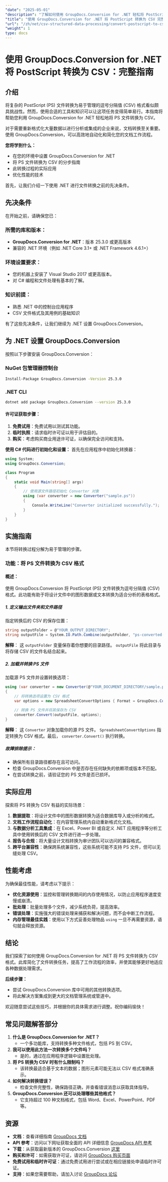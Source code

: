 ```yaml
---
"date": "2025-05-01"
"description": "了解如何使用 GroupDocs.Conversion for .NET 轻松将 PostScript 文件转换为 CSV 格式。本详细指南将帮助您简化文档工作流程并增强数据处理能力。"
"title": "使用 GroupDocs.Conversion for .NET 将 PostScript 转换为 CSV 完整指南"
"url": "/zh/net/csv-structured-data-processing/convert-postscript-to-csv-groupdocs-conversion-net/"
"weight": 1
type: docs
---
```

# 使用 GroupDocs.Conversion for .NET 将 PostScript 转换为 CSV：完整指南

## 介绍
将复杂的 PostScript (PS) 文件转换为易于管理的逗号分隔值 (CSV) 格式看似颇具挑战性。然而，使用合适的工具和知识可以让这项任务变得简单易行。本指南将帮助您利用 GroupDocs.Conversion for .NET 轻松地将 PS 文件转换为 CSV。

对于需要重新格式化大量数据以进行分析或集成的企业来说，文档转换至关重要。使用 GroupDocs.Conversion，可以高效地自动化和简化您的文档工作流程。

**您将学到什么：**
- 在您的环境中设置 GroupDocs.Conversion for .NET
- 将 PS 文件转换为 CSV 的分步指南
- 此转换过程的实际应用
- 优化性能的技术

首先，让我们介绍一下使用 .NET 进行文件转换之前的先决条件。

## 先决条件
在开始之前，请确保您已：

### 所需的库和版本：
- **GroupDocs.Conversion for .NET**：版本 25.3.0 或更高版本
- 兼容的 .NET 环境（例如 .NET Core 3.1+ 或 .NET Framework 4.6.1+）

### 环境设置要求：
- 您的机器上安装了 Visual Studio 2017 或更高版本。
- 对 C# 编程和文件处理有基本的了解。

### 知识前提：
- 熟悉 .NET 中的控制台应用程序
- CSV 文件格式及其用例的基础知识

有了这些先决条件，让我们继续为 .NET 设置 GroupDocs.Conversion。

## 为 .NET 设置 GroupDocs.Conversion
按照以下步骤安装 GroupDocs.Conversion：

### NuGet 包管理器控制台
```bash
Install-Package GroupDocs.Conversion -Version 25.3.0
```

### .NET CLI
```bash
dotnet add package GroupDocs.Conversion --version 25.3.0
```

#### 许可证获取步骤：
1. **免费试用**：免费试用以测试其功能。
2. **临时执照**：请求临时许可证以用于评估目的。
3. **购买**：考虑购买商业用途许可证，以确保完全访问和支持。

**使用 C# 代码进行初始化和设置：**
首先在应用程序中初始化转换器：

```csharp
using System;
using GroupDocs.Conversion;

class Program
{
    static void Main(string[] args)
    {
        // 使用源文件路径初始化 Converter 对象
        using (var converter = new Converter("sample.ps"))
        {
            Console.WriteLine("Converter initialized successfully.");
        }
    }
}
```

## 实施指南
本节将转换过程分解为易于管理的步骤。

### 功能：将 PS 文件转换为 CSV 格式
#### 概述：
使用 GroupDocs.Conversion 将 PostScript (PS) 文件转换为逗号分隔值 (CSV) 格式。此功能有助于将设计文件中的图形数据或文本转换为适合分析的表格格式。

##### 1. 定义输出文件夹和文件路径
指定转换后的 CSV 的保存位置：

```csharp
string outputFolder = @"YOUR_OUTPUT_DIRECTORY";
string outputFile = System.IO.Path.Combine(outputFolder, "ps-converted-to.csv");
```

**解释**： 这 `outputFolder` 变量保存着你想要的目录路径。 `outputFile` 将此目录与将存储 CSV 的文件名结合起来。

##### 2. 加载并转换 PS 文件
加载源 PS 文件并设置转换选项：

```csharp
using (var converter = new Converter(@"YOUR_DOCUMENT_DIRECTORY/sample.ps"))
{
    // 将转换选项设置为 CSV 格式
    var options = new SpreadsheetConvertOptions { Format = GroupDocs.Conversion.FileTypes.SpreadsheetFileType.Csv };
    
    // 转换 PS 文件并将其保存为 CSV
    converter.Convert(outputFile, options);
}
```

**解释**： 这 `Converter` 对象加载你的源 PS 文件。 `SpreadsheetConvertOptions` 指定转换为 CSV 格式。最后， `converter.Convert()` 执行转换。

##### 故障排除提示：
- 确保所有目录路径都存在且可访问。
- 检查 GroupDocs.Conversion 中是否存在任何缺失的依赖项或版本不匹配。
- 在尝试转换之前，请验证您的 PS 文件是否已损坏。

## 实际应用
探索将 PS 转换为 CSV 有益的实际场景：
1. **数据提取**：将设计文件中的图形数据转换为适合数据库导入或分析的格式。
2. **文档工作流程自动化**：在内容管理系统内自动重新格式化文档。
3. **与数据分析工具集成**：在 Excel、Power BI 或自定义 .NET 应用程序等分析工具中使用转换后的 CSV 文件进行进一步处理。
4. **报告与合规**：将大量设计文档转换为审计团队可以访问的兼容格式。
5. **跨平台兼容性**：确保跨系统兼容性，这些系统可能不支持 PS 文件，但可以无缝处理 CSV。

## 性能考虑
为确保最佳性能，请考虑以下提示：
- **优化资源使用**：监控和管理转换期间的内存使用情况，以防止应用程序速度变慢或崩溃。
- **批处理**：批量处理多个文件，减少系统负荷，提高效率。
- **错误处理**：实施强大的错误处理来捕获和解决问题，而不会中断工作流程。
- **内存管理最佳实践**：使用以下方式妥善处理物品 `using` 一旦不再需要资源，语句就会释放资源。

## 结论
我们探索了如何使用 GroupDocs.Conversion for .NET 将 PS 文件转换为 CSV 格式。此库简化了文件转换任务，提高了工作流程的效率，并使其能够更好地适应各种数据处理需求。

**后续步骤：**
- 尝试 GroupDocs.Conversion 库中可用的其他转换选项。
- 将此解决方案集成到更大的文档管理系统或管道中。

欢迎随意尝试这些技巧，并根据你的具体需求进行调整。祝你编码愉快！

## 常见问题解答部分
1. **什么是 GroupDocs.Conversion for .NET？**
   - 一个多功能库，支持转换多种文件格式，包括 PS 到 CSV。
2. **我可以使用此方法一次转换多个文件吗？**
   - 是的，通过在应用程序逻辑中设置批处理。
3. **将 PS 转换为 CSV 时有什么限制吗？**
   - 该转换最适合基于文本的数据；图形元素可能无法以 CSV 格式准确表示。
4. **如何解决转换错误？**
   - 检查文件完整性，确保路径正确，并查看错误消息以获取具体指导。
5. **GroupDocs.Conversion 还可以处理哪些其他格式？**
   - 它支持超过 100 种文档格式，包括 Word、Excel、PowerPoint、PDF 等。

## 资源
- **文档**：查看详细指南 [GroupDocs 文档](https://docs.groupdocs.com/conversion/net/)
- **API 参考**：访问以下网址获取全面的 API 详细信息 [GroupDocs API 参考](https://reference.groupdocs.com/conversion/net/)
- **下载**：从获取最新版本的 GroupDocs.Conversion [这里](https://releases.groupdocs.com/conversion/net/)
- **购买和许可**：如需获取许可证，请访问 [GroupDocs 购买页面](https://purchase.groupdocs.com/buy)
- **免费试用和临时许可证**：通过免费试用进行尝试或在相应链接处申请临时许可证。
- **支持**：如果您需要帮助，请加入讨论 [GroupDocs 论坛](https://forum.groupdocs.com/)